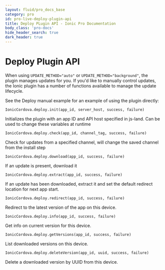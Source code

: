 ```yaml
---
layout: fluid/pro_docs_base
category: pro
id: pro-live-deploy-plugin-api
title: Deploy PLugin API - Ionic Pro Documentation
body_class: 'pro-docs'
hide_header_search: true
dark_header: true
---
```


# Deploy Plugin API

When using `UPDATE_METHOD="auto"` or `UPDATE_METHOD="background"`, the plugin manages updates for you. If you'd like to manually control updates, the Ionic plugin has a number of functions available to manage the update lifecycle.

See the Deploy manual example for an example of using the plugin directly:

`IonicCordova.deploy.init(app_id, server_host, success, failure)`

Initializes the plugin with an app ID and API host specified in js-land.  Can be used to change these variables at runtime

`IonicCordova.deploy.check(app_id, channel_tag, success, failure)`

Check for updates from a specified channel, will change the saved channel from the install step

`IonicCordova.deploy.download(app_id, success, failure)`

If an update is present, download it

`IonicCordova.deploy.extract(app_id, success, failure)`

If an update has been downloaded, extract it and set the default redirect location for next app start.

`IonicCordova.deploy.redirect(app_id, success, failure)`

Redirect to the latest version of the app on this device.

`IonicCordova.deploy.info(app_id, success, failure)`

Get info on current version for this device.

`IonicCordova.deploy.getVersions(app_id, success, failure)`

List downloaded versions on this device.

`IonicCordova.deploy.deleteVersion(app_id, uuid, success, failure)`

Delete a downloaded version by UUID from this device.